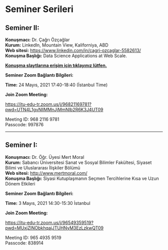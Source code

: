 # Seminer Serileri

## Seminer II:

 **Konuşmacı:** Dr. Çağrı Özçağlar  
 **Kurum:** LinkedIn, Mountain View, Kaliforniya, ABD   
 **Web sitesi:** https://www.linkedin.com/in/cagri-ozcaglar-5582613/  
 **Konuşma Başlığı:** Data Science Applications at Web Scale. 
 
 [**Konuşma slaytlarına erişim için tıklayınız lütfen.**](https://docs.google.com/presentation/d/1F3Ga5dGpRGX6XZw3I1yUE1q2r3a59Yvb_RW1rajWyRo/edit#slide=id.p)
 
 
 **Seminer Zoom Bağlantı Bilgileri:**

 **Time:** 24 Mayıs, 2021 17:40-18:40 (İstanbul Time)

 **Join Zoom Meeting:**   
 
 https://itu-edu-tr.zoom.us/j/96821169781?pwd=UTN4L1gvNllMMnJjMmNlb2R6K3J4UT09
 
 Meeting ID: 968 2116 9781   
 Passcode: 997876 

---

## Seminer I:

 **Konuşmacı:** Dr. Öğr. Üyesi Mert Moral  
 **Kurum:** Sabancı Üniversitesi Sanat ve Sosyal Bilimler Fakültesi, Siyaset Bilimi ve Uluslararası İlişkiler Bölümü  
 **Web sitesi:** http://www.mertmoral.com/  
 **Konuşma Başlığı:** Siyasi Kutuplaşmanın Seçmen Tercihlerine Kısa ve Uzun Dönem Etkileri 

 **Seminer Zoom Bağlantı Bilgileri:**

 **Time:** 3 Mayıs, 2021 14:30-15:30 İstanbul

 **Join Zoom Meeting:**
 
 https://itu-edu-tr.zoom.us/j/96549359519?pwd=MUxjZlNObkhqajJTUHNyM3EzLzkwQT09

 Meeting ID: 965 4935 9519  
 Passcode: 838914  
